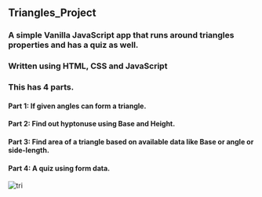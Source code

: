 ## Triangles_Project
### A simple Vanilla JavaScript app that runs around triangles properties and has a quiz as well.
### Written using HTML, CSS and JavaScript

### This has 4 parts.
#### Part 1: If given angles can form a triangle.
#### Part 2: Find out hyptonuse using Base and Height.
#### Part 3: Find area of a triangle based on available data like Base or angle or side-length.
#### Part 4: A quiz using form data.
![tri](https://sciencenotes.org/wp-content/uploads/2021/04/Types-of-Triangles.png)


